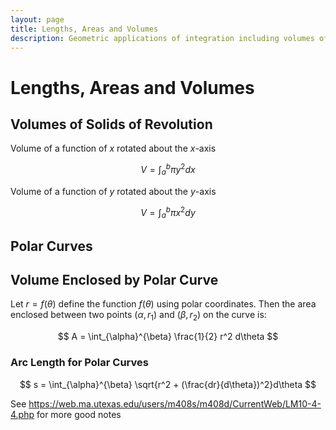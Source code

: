 ```yaml
---
layout: page
title: Lengths, Areas and Volumes
description: Geometric applications of integration including volumes of solids of revolution, areas enclosed by polar curves, and arc length calculations for parametric and polar coordinate systems.
---
```


# Lengths, Areas and Volumes

## Volumes of Solids of Revolution

Volume of a function of $x$ rotated about the $x$-axis

$$ V = \int_a^b{\pi y^2}dx $$

Volume of a function of $y$ rotated about the $y$-axis

$$ V = \int_a^b{\pi x^2}dy $$

## Polar Curves

## Volume Enclosed by Polar Curve

Let $r = f(\theta)$ define the function $f(\theta)$ using polar coordinates. Then the area enclosed between two points $(\alpha, r_1)$ and $(\beta, r_2)$ on the curve is:

$$ A = \int_{\alpha}^{\beta} \frac{1}{2} r^2 d\theta $$

### Arc Length for Polar Curves

$$ s = \int_{\alpha}^{\beta} \sqrt{r^2 + (\frac{dr}{d\theta})^2}d\theta $$

See https://web.ma.utexas.edu/users/m408s/m408d/CurrentWeb/LM10-4-4.php for more good notes
